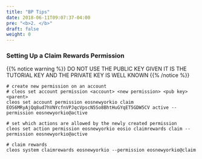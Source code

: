 ```yaml
---
title: "BP Tips"
date: 2018-06-11T09:07:37-04:00
pre: "<b>2. </b>"
draft: false
weight: 0
---
```


### Setting Up a Claim Rewards Permission

{{% notice warning %}}
DO NOT USE THE PUBLIC KEY GIVEN IT IS THE TUTORIAL KEY AND THE PRIVATE KEY IS WELL KNOWN
{{% /notice %}}

```
# create new permission on an account
# cleos set account permission <account> <new permission> <pub key> <parent>
cleos set account permission eosnewyorkio claim EOS6MRyAjQq8ud7hVNYcfnVPJqcVpscN5So8BhtHuGYqET5GDW5CV active --permission eosnewyorkio@active

# set which actions are allowed by the newly created permission
cleos set action permission eosnewyorkio eosio claimrewards claim --permission eosnewyorkio@active

# claim rewards
cleos system claimrewards eosnewyorkio --permission eosnewyorkio@claim
```